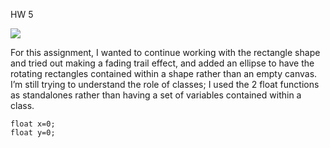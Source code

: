 HW 5

<img src= "https://user-images.githubusercontent.com/70910372/120550498-01901600-c406-11eb-8d15-b714582e9e82.mov">

For this assignment, I wanted to continue working with the rectangle shape and tried out making a fading trail effect, and added an ellipse to have the rotating rectangles contained within a shape rather than an empty canvas. 
I’m still trying to understand the role of classes; I used the 2 float functions as standalones rather than having a set of variables contained within a class.
````
float x=0;
float y=0;
````

